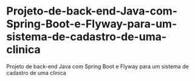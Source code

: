 # Projeto-de-back-end-Java-com-Spring-Boot-e-Flyway-para-um-sistema-de-cadastro-de-uma-clinica
Projeto de back-end Java com Spring Boot e Flyway para um sistema de cadastro de uma clinica
